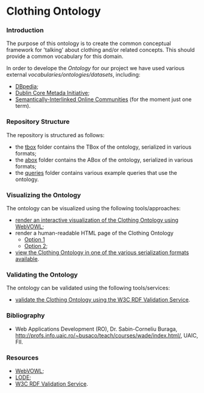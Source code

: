 # Clothing Ontology

### Introduction
The purpose of this ontology is to create the common conceptual framework for 'talking' about clothing and/or related concepts. This should provide a common vocabulary for this domain.

In order to develope the _Ontology_ for our project we have used various external _vocabularies/ontologies/datasets_, including:
* [DBpedia](http://dbpedia.org/About);
* [Dublin Core Metada Initiative](http://dublincore.org/);
* [Semantically-Interlinked Online Communities](http://rdfs.org/sioc/spec/) (for the moment just one term).

### Repository Structure
The repository is structured as follows:
* the [tbox](https://github.com/danielamariei/clothing-ontology/blob/master/tbox/) folder contains the TBox of the ontology, serialized in various formats;
* the [abox](https://github.com/danielamariei/clothing-ontology/blob/master/abox/) folder contains the ABox of the ontology, serialized in various formats;
* the [queries](https://github.com/danielamariei/clothing-ontology/blob/master/queries/) folder contains various example queries that use the ontology.

### Visualizing the Ontology
The ontology can be visualized using the following tools/approaches:
* [render an interactive visualization of the Clothing Ontology using WebVOWL](https://service.tib.eu/webvowl/#iri=https://raw.githubusercontent.com/danielamariei/clothing-ontology/master/tbox/clothing-ontology.ttl);
* render a human-readable HTML page of the Clothing Ontology
  * [Option 1](http://150.146.207.114/lode/extract?url=https%3A%2F%2Fraw.githubusercontent.com%2Fdanielamariei%2Fclothing-ontology%2Fmaster%2Ftbox%2Fclothing-ontology.ttl&owlapi=true&imported=true&closure=true&reasoner=true&lang=en)
  * [Option 2](http://www.essepuntato.it/lode/closure/reasoner/https://raw.githubusercontent.com/danielamariei/clothing-ontology/master/tbox/clothing-ontology.ttl);
* [view the Clothing Ontology in one of the various serialization formats available](https://github.com/danielamariei/clothing-ontology/blob/master/tbox/).

### Validating the Ontology
The ontology can be validated using the following tools/services:
* [validate the Clothing Ontology using the W3C RDF Validation Service](https://www.w3.org/RDF/Validator/rdfval?URI=https%3A%2F%2Fraw.githubusercontent.com%2Fdanielamariei%2Fclothing-ontology%2Fmaster%2Ftbox%2Fclothing-ontology.rdf.xml&PARSE=Parse+URI%3A+&TRIPLES_AND_GRAPH=PRINT_BOTH&FORMAT=PNG_EMBED).

### Bibliography
* Web Applications Development (RO), Dr. Sabin-Corneliu Buraga, http://profs.info.uaic.ro/~busaco/teach/courses/wade/index.html/, UAIC, FII.

### Resources
* [WebVOWL](http://vowl.visualdataweb.org/webvowl.html);
* [LODE](http://www.essepuntato.it/lode);
* [W3C RDF Validation Service](https://www.w3.org/RDF/Validator/).
